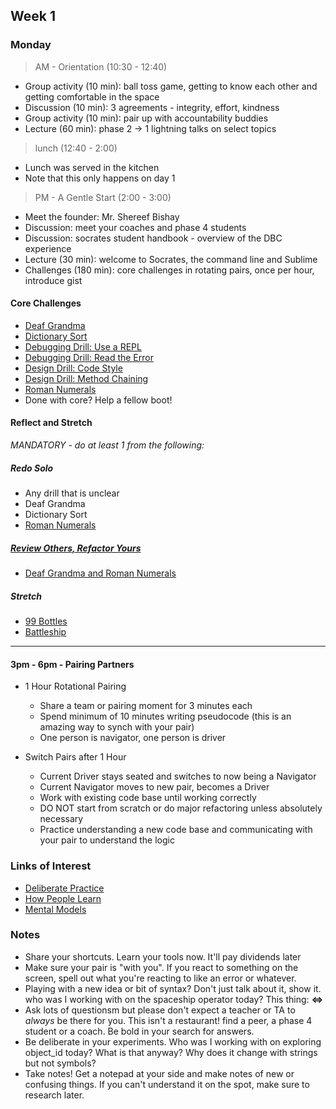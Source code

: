 ## Week 1

### Monday

> AM - Orientation (10:30 - 12:40)

- Group activity (10 min): ball toss game, getting to know each other and getting comfortable in the space
- Discussion (10 min): 3 agreements - integrity, effort, kindness
- Group activity (10 min): pair up with accountability buddies
- Lecture (60 min): phase 2 -> 1 lightning talks on select topics

> lunch (12:40 - 2:00)

- Lunch was served in the kitchen
- Note that this only happens on day 1

> PM - A Gentle Start (2:00 - 3:00)

- Meet the founder: Mr. Shereef Bishay
- Discussion: meet your coaches and phase 4 students
- Discussion: socrates student handbook - overview of the DBC experience
- Lecture (30 min): welcome to Socrates, the command line and Sublime
- Challenges (180 min): core challenges in rotating pairs, once per hour, introduce gist

#### Core Challenges

- [Deaf Grandma](https://github.com/Devbootcamp/deaf-grandma-challenge)
- [Dictionary Sort](https://github.com/Devbootcamp/dictionary-sort-challenge)
- [Debugging Drill: Use a REPL](https://github.com/Devbootcamp/debugging-drill-use-a-repl-challenge)
- [Debugging Drill: Read the Error](https://github.com/Devbootcamp/debugging-drill-read-the-error-challenge)
- [Design Drill: Code Style](https://github.com/Devbootcamp/design-drill-code-style-challenge)
- [Design Drill: Method Chaining](https://github.com/Devbootcamp/design-drill-method-chaining-challenge)
- [Roman Numerals](https://github.com/Devbootcamp/roman-numerals-challenge)
- Done with core? Help a fellow boot!

#### Reflect and Stretch

*MANDATORY - do at least 1 from the following:*

##### Redo Solo

- Any drill that is unclear
- Deaf Grandma
- Dictionary Sort
- [Roman Numerals](https://github.com/Devbootcamp/review-revisit-roman-numeral-challenge)

##### [Review Others, Refactor Yours](https://github.com/Devbootcamp/review-others-refactor-yours-challenge)

- [Deaf Grandma and Roman Numerals](https://github.com/Devbootcamp/review-others-refactor-yours-deaf-grandma-roman-numerals-challenge)

##### Stretch

- [99 Bottles](https://github.com/Devbootcamp/99-bottles-challenge)
- [Battleship](https://github.com/Devbootcamp/battleship-challenge)

-------------------------------------------------------------------------------

#### 3pm - 6pm - Pairing Partners

- 1 Hour Rotational Pairing
  - Share a team or pairing moment for 3 minutes each
  - Spend minimum of 10 minutes writing pseudocode (this is an amazing way to synch with your pair)
  - One person is navigator, one person is driver

- Switch Pairs after 1 Hour
  - Current Driver stays seated and switches to now being a Navigator
  - Current Navigator moves to new pair, becomes a Driver
  - Work with existing code base until working correctly
  - DO NOT start from scratch or do major refactoring unless absolutely necessary
  - Practice understanding a new code base and communicating with your pair to understand the logic

### Links of Interest

- [Deliberate Practice](http://www.farnamstreetblog.com/2012/07/what-is-deliberate-practice/)
- [How People Learn](http://www.farnamstreetblog.com/2013/01/how-people-learn/)
- [Mental Models](http://www.farnamstreetblog.com/mental-models/)

### Notes

- Share your shortcuts. Learn your tools now. It'll pay dividends later
- Make sure your pair is "with you". If you react to something on the screen, spell out what you're reacting to like an error or whatever.
- Playing with a new idea or bit of syntax? Don't just talk about it, show it. who was I working with on the spaceship operator today? This thing: **<=>**
- Ask lots of questionsm but please don't expect a teacher or TA to *always* be there for you.  This isn't a restaurant! find a peer, a phase 4 student or a coach. Be bold in your search for answers.
- Be deliberate in your experiments. Who was I working with on exploring object_id today? What is that anyway? Why does it change with strings but not symbols?
- Take notes! Get a notepad at your side and make notes of new or confusing things. If you can't understand it on the spot, make sure to research later.
